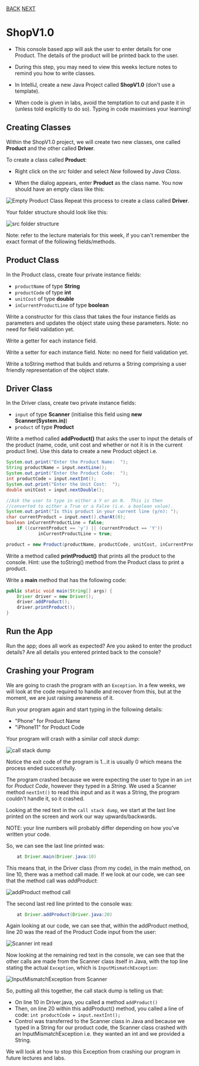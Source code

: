 [BACK](/topics/topic08/lab08/00.html) [NEXT](/topics/topic08/lab08/02.html)

# ShopV1.0

- This console based app will ask the user to enter details for one Product.  The details of the product will be printed back to the user.

- During this step, you may need to view this weeks lecture notes to remind you how to write classes.

- In IntelliJ, create a new Java Project called **ShopV1.0** (don't use a template).

- When code is given in labs, avoid the temptation to cut and paste it in (unless told explicitly to do so).  Typing in code maximises your learning!


## Creating Classes

Within the ShopV1.0 project, we will create two new classes, one called **Product** and the other called **Driver**.

To create a class called **Product**:

- Right click on the *src* folder and select *New* followed by *Java Class*.

- When the dialog appears, enter **Product** as the class name.  You now should have an empty class like this:

![Empty Product Class](./img/06.png)
Repeat this process to create a class called **Driver**.

Your folder structure should look like this:

![src folder structure](./img/07.png)

Note: refer to the lecture materials for this week, if you can't remember the exact format of the following fields/methods.


## Product Class

In the Product class, create four private instance fields:

- `productName` of type **String**
- `productCode` of type **int**
- `unitCost` of type **double**
- `inCurrentProductLine` of type **boolean**

Write a constructor for this class that takes the four instance fields as parameters and updates the object state using these parameters.  Note: no need for field validation yet.

Write a getter for each instance field.  

Write a setter for each instance field.  Note: no need for field validation yet.

Write a toString method that builds and returns a String comprising a user friendly representation of the object state.


## Driver Class

In the Driver class, create two private instance fields:

- `input` of type **Scanner** (initialise this field using **new Scanner(System.in)**)
- `product` of type **Product**

Write a method called **addProduct()** that asks the user to input the details of the product (name, code, unit cost and whether or not it is in the current product line).  Use this data to create a new Product object i.e.

~~~java
System.out.print("Enter the Product Name:  ");
String productName = input.nextLine();
System.out.print("Enter the Product Code:  ");
int productCode = input.nextInt();
System.out.print("Enter the Unit Cost:  ");
double unitCost = input.nextDouble();

//Ask the user to type in either a Y or an N.  This is then
//converted to either a True or a False (i.e. a boolean value).
System.out.print("Is this product in your current line (y/n): ");
char currentProduct = input.next().charAt(0);
boolean inCurrentProductLine = false;
    if ((currentProduct == 'y') || (currentProduct == 'Y'))
            inCurrentProductLine = true;

product = new Product(productName, productCode, unitCost, inCurrentProductLine);
~~~

Write a method called **printProduct()** that prints all the product to the console.  Hint: use the toString() method from the Product class to print a product.

Write a **main** method that has the following code:

~~~java
public static void main(String[] args) {
    Driver driver = new Driver();
    driver.addProduct();
    driver.printProduct();
}
~~~


## Run the App

Run the app; does all work as expected?  Are you asked to enter the product details?  Are all details you entered printed back to the console?  

## Crashing your Program

We are going to crash the program with an `Exception`.  In a few weeks, we will look at the code required to handle and recover from this, but at the moment, we are just raising awareness of it.

Run your program again and start typing in the following details:

- "Phone" for Product Name
- "iPhone11" for Product Code

Your program will crash with a similar *call stack dump*:

![call stack dump](./img/07b.png)

Notice the exit code of the program is 1...it is usually 0 which means the process ended successfully.

The program crashed because we were expecting the user to type in an `int` for *Product Code*, however they typed in a *String*.  We used a Scanner method `nextInt()` to read this input and as it was a String, the program couldn't handle it, so it crashed.  

Looking at the red text in the `call stack dump`, we start at the last line printed on the screen and work our way upwards/backwards.  

NOTE: your line numbers will probably differ depending on how you've written your code.

So, we can see the last line printed was:

~~~java
    at Driver.main(Driver.java:10)
~~~

This means that, in the Driver class (from my code), in the main method, on line 10, there was a method call made.  If we look at our code, we can see that the method call was *addProduct*:

![addProduct method call](./img/07c.png)

The second last red line printed to the console was:

~~~java
    at Driver.addProduct(Driver.java:20)
~~~

Again looking at our code, we can see that, within the addProduct method, line 20 was the read of the Product Code input from the user:

![Scanner int read](./img/07d.png)

Now looking at the remaining red text in the console, we can see that the other calls are made from the Scanner class itself in Java, with the top line stating the actual `Exception`, which is `InputMismatchException`:

![InputMismatchException from Scanner](./img/07e.png)

So, putting all this together, the call stack dump is telling us that:

- On line 10 in Driver.java, you called a method `addProduct()`
- Then, on line 20 within this addProduct() method, you called a line of code:  `int productCode = input.nextInt();`
- Control was transferred to the Scanner class in Java and because we typed in a String for our product code, the Scanner class crashed with an InputMismatchException i.e. they wanted an int and we provided a String.

We will look at how to stop this Exception from crashing our program in future lectures and labs.
